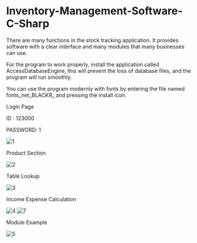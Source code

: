 # Inventory-Management-Software-C-Sharp
There are many functions in the stock tracking application. It provides software with a clear interface and many modules that many businesses can use.

For the program to work properly, install the application called AccessDatabaseEngine, this will prevent the loss of database files,
and the program will run smoothly.

You can use the program modernly with fonts by entering the file named fonts_net_BLACKR_ and pressing the install icon.

Login Page

ID : 123000

PASSWORD: 1	

![1](https://user-images.githubusercontent.com/100594545/215272947-0d31e571-1d64-4711-9db8-eb614e65eeee.PNG)

Product Section

![2](https://user-images.githubusercontent.com/100594545/215272950-53d5f7fa-6787-4ee2-ade8-a4351b638671.PNG)


Table Lookup

![3](https://user-images.githubusercontent.com/100594545/215272951-f581d1eb-c566-4006-9323-11233d95a755.PNG)


Income Expense Calculation

![4](https://user-images.githubusercontent.com/100594545/215272952-3d3ed256-408f-484c-8df1-c808960d5751.PNG)
![7](https://user-images.githubusercontent.com/100594545/215272957-9e76f1ee-9c16-414a-a718-c7e5f2ee2165.PNG)

Module Example

![5](https://user-images.githubusercontent.com/100594545/215272953-b963fa7c-8be7-4320-96b8-af98f5ffb4ec.PNG)







